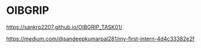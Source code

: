 # OIBGRIP

https://sankrp2207.github.io/OIBGRIP_TASK01/

https://medium.com/@sandeepkumarpal281/my-first-intern-4d4c33382e2f
